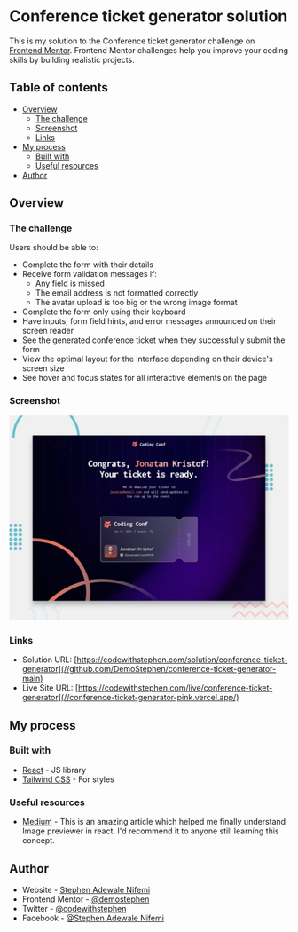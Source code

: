 # Conference ticket generator solution

This is my solution to the Conference ticket generator challenge on [Frontend Mentor](https://www.frontendmentor.io/challenges/conference-ticket-generator-oq5gFIU12w). Frontend Mentor challenges help you improve your coding skills by building realistic projects.

## Table of contents

- [Overview](#overview)
  - [The challenge](#the-challenge)
  - [Screenshot](#screenshot)
  - [Links](#links)
- [My process](#my-process)
  - [Built with](#built-with)
  - [Useful resources](#useful-resources)
- [Author](#author)

## Overview

### The challenge

Users should be able to:

- Complete the form with their details
- Receive form validation messages if:
  - Any field is missed
  - The email address is not formatted correctly
  - The avatar upload is too big or the wrong image format
- Complete the form only using their keyboard
- Have inputs, form field hints, and error messages announced on their screen reader
- See the generated conference ticket when they successfully submit the form
- View the optimal layout for the interface depending on their device's screen size
- See hover and focus states for all interactive elements on the page

### Screenshot

![preview](/preview.jpg)

### Links

- Solution URL: [https://codewithstephen.com/solution/conference-ticket-generator](//github.com/DemoStephen/conference-ticket-generator-main)
- Live Site URL: [https://codewithstephen.com/live/conference-ticket-generator](//conference-ticket-generator-pink.vercel.app/)

## My process

### Built with

- [React](https://reactjs.org/) - JS library
- [Tailwind CSS](https://tailwindcss.com/) - For styles

### Useful resources

- [Medium](https://medium.com) - This is an amazing article which helped me finally understand Image previewer in react. I'd recommend it to anyone still learning this concept.

## Author

- Website - [Stephen Adewale Nifemi](https://codewithstephen.vercel.app/)
- Frontend Mentor - [@demostephen](https://www.frontendmentor.io/profile/demostephen)
- Twitter - [@codewithstephen](https://www.twitter.com/codewithstephen)
- Facebook - [@Stephen Adewale Nifemi](https://web.facebook.com/Inventorstephen/)
